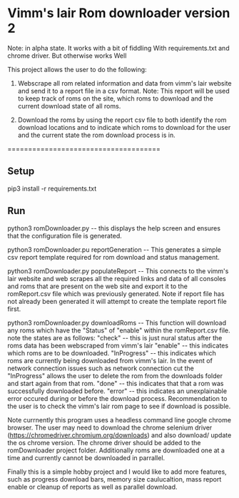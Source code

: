 Vimm's lair Rom downloader version 2 
====================================
Note: in alpha state. It works with a bit of fiddling
With requirements.txt and chrome driver. But otherwise works 
Well


This project allows the user to do the following:

1) Webscrape all rom related information and data from vimm's lair website 
and send it to a report file in a csv format. Note: This report will be used to keep track 
of roms on the site, which roms to download and the current download state of all roms.

2) Download the roms by using the report csv file to both identify the rom download locations 
and to indicate which roms to download for the user and the current state the rom download process is
in.

=====================================

Setup
--------
pip3 install -r requirements.txt

Run
--------
python3 romDownloader.py 
 -- this displays the help screen and ensures that the configuration file is generated.

python3 romDownloader.pu reportGeneration
 -- This generates a simple csv report template required for rom download and status management.

python3 romDownloader.py populateReport
 -- This connects to the vimm's lair website and web scrapes all the required links and data of all consoles and roms 
 that are present on the web site and export it to the romReport.csv file which was previously generated. 
 Note if report file has not already been generated it will attempt to create the template report file first. 

python3 romDownloader.py downloadRoms
 -- This function will download any roms which have the "Status" of "enable" within the romReport.csv file.
note the states are as follows:
    "check" -- this is just nural status after the roms data has been webscraped from vimm's lair
    "enable" -- this indicates which roms are to be downloaded.
    "InProgress" -- this indicates which roms are currently being downloaded from vimm's lair. In the event of network 
    connection issues such as network connection cut the "InProgress" allows the user to delete the rom from the downloads 
    folder and start again from that rom. 
    "done" -- this indicates that that a rom was successfully downloaded before. 
    "error" -- this indicates an unexplainable error occured during or before the download process. Recommendation to the user
    is to check the vimm's lair rom page to see if download is possible.

Note currnently this program uses a headless command line google chrome browser. The user may need to download the chrome selenium driver (https://chromedriver.chromium.org/downloads) and also download/ 
update the os chrome version. The chrome driver should be added to the romDownloader project folder. Additionally roms are downloaded one at a time and currently cannot be downloaded in parrallel. 

Finally this is a simple hobby project and I would like to add more features, such as progress download bars, memory size caulucaltion, mass
report enable or cleanup of reports as well as parallel download.
